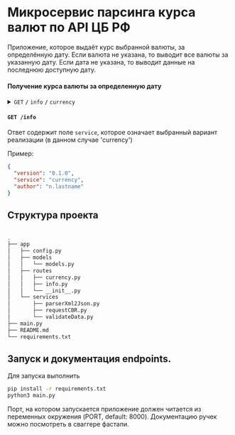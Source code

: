 # Микросервис парсинга курса валют по API ЦБ РФ

Приложение, которое выдаёт курс выбранной валюты, за определённую дату. Если валюта не указана, то выводит все валюты за указанную дату. Если дата не указана, то выводит данные на последнюю доступную дату.

#### Получение курса валюты за определенную дату

<details>
 <summary><code>GET</code> <code><b>/</b></code> <code>info</code> <code><b>/</b></code> <code>currency</code></summary>

##### Parameters

> | name     | type     | data type | example    | description                 |
> |----------|----------|-----------|------------|-----------------------------|
> | currency | optional | string    | USD        | Валюта в стандарте ISO 4217. Если параметр не передан, вывести все доступные ЦБРФ валюты и их курс к рублю. |
> | date     | optional | string    | 2016-01-06 | Дата в формате YYYY-MM-DD   |

##### Example output

```json
{
  "service": "currency",
  "data": {
    "USD": 33.4013, // :)
    ...
  },
}
```

</details>

#### `GET /info`

Ответ содержит поле `service`, которое означает выбранный вариант реализации (в данном случае 'currency')

Пример:

```json
{
  "version": "0.1.0",
  "service": "currency",
  "author": "n.lastname"
}
```


## Структура проекта

```bash

.
├── app
│   ├── config.py
│   ├── models
│   │   └── models.py
│   ├── routes
│   │   ├── currency.py
│   │   ├── info.py
│   │   └── __init__.py
│   └── services
│       ├── parserXml2Json.py
│       ├── requestCBR.py
│       └── validateData.py
├── main.py
├── README.md
└── requirements.txt


```

## Запуск и документация endpoints.

Для запуска выполнить

```bash
pip install -r requirements.txt
python3 main.py
```

        
Порт, на котором запускается приложение должен читается из переменных окружения (PORT, default: 8000).
Документацию ручек можно посмотреть в сваггере фастапи.
